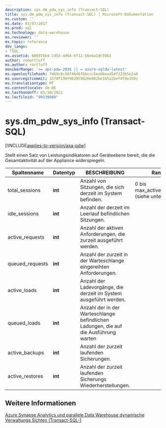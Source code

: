 ```yaml
---
description: sys.dm_pdw_sys_info (Transact-SQL)
title: sys.dm_pdw_sys_info (Transact-SQL) | Microsoft-Dokumentation
ms.custom: ''
ms.date: 03/07/2017
ms.prod: sql
ms.technology: data-warehouse
ms.reviewer: ''
ms.topic: reference
dev_langs:
- TSQL
ms.assetid: 686976b4-2d5d-4d64-bf12-56eba1dc59b1
author: ronortloff
ms.author: rortloff
monikerRange: '>= aps-pdw-2016 || = azure-sqldw-latest'
ms.openlocfilehash: 7d69c8c58f46d6fbbccc5ee98ead54f222b5e2a9
ms.sourcegitcommit: 33f0f190f962059826e002be165a2bef4f9e350c
ms.translationtype: MT
ms.contentlocale: de-DE
ms.lasthandoff: 01/30/2021
ms.locfileid: "99139080"
---
```

# <a name="sysdm_pdw_sys_info-transact-sql"></a>sys.dm_pdw_sys_info (Transact-SQL)
[!INCLUDE[applies-to-version/asa-pdw](../../includes/applies-to-version/asa-pdw.md)]

  Stellt einen Satz von Leistungsindikatoren auf Geräteebene bereit, die die Gesamtaktivität auf der Appliance widerspiegeln.  
  
|Spaltenname|Datentyp|BESCHREIBUNG|Range|  
|-----------------|---------------|-----------------|-----------|  
|total_sessions|**int**|Anzahl von Sitzungen, die sich derzeit im System befinden.|0 bis max_active_sessions (siehe unten).|  
|idle_sessions|**int**|Anzahl der derzeit im Leerlauf befindlichen Sitzungen.||  
|active_requests|**int**|Anzahl der aktiven Anforderungen, die zurzeit ausgeführt werden.||  
|queued_requests|**int**|Anzahl der zurzeit in der Warteschlange eingereihten Anforderungen.||  
|active_loads|**int**|Anzahl der Ladevorgänge, die derzeit im System ausgeführt werden.||  
|queued_loads|**int**|Anzahl der in der Warteschlange befindlichen Ladungen, die auf die Ausführung warten||  
|active_backups|**int**|Anzahl der zurzeit laufenden Sicherungen.||  
|active_restores|**int**|Anzahl der zurzeit laufenden Sicherungs Wiederherstellungen.||  
  
## <a name="see-also"></a>Weitere Informationen  
 [Azure Synapse Analytics und parallele Data Warehouse dynamische Verwaltungs Sichten &#40;Transact-SQL-&#41;](../../relational-databases/system-dynamic-management-views/sql-and-parallel-data-warehouse-dynamic-management-views.md)  
  
  
